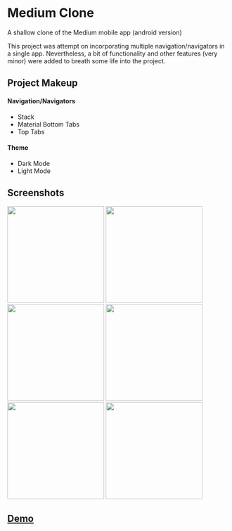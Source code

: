 # Medium Clone
A shallow clone of the Medium mobile app (android version)

This project was attempt on incorporating multiple navigation/navigators in a single app. Nevertheless, a bit of functionality and other features (very minor) were added to breath some life into the project.

## Project Makeup

#### Navigation/Navigators
- Stack
- Material Bottom Tabs
- Top Tabs

#### Theme
- Dark Mode
- Light Mode


## Screenshots
<img width="220" src="https://imgur.com/FkQLjdW"/>
<img width="220" src="https://imgur.com/G09IJ7E"/>
<img width="220" src="https://imgur.com/WxeHCoZ"/>
<img width="220" src="https://imgur.com/TiVzqmh"/>
<img width="220" src="https://imgur.com/OnVbiVg"/>
<img width="220" src="https://imgur.com/ZPrcm8v"/>

## [Demo](https://drive.google.com/file/d/1x1WzuFO-NOLg62tDIJ7LHLtcO5pzwYSW/view?usp=sharing)
